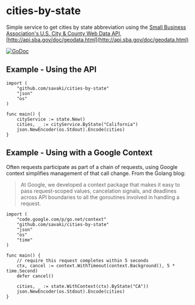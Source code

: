 cities-by-state
===============

Simple service to get cities by state abbreviation using the [Small Business Association's U.S. City & County Web Data API](http://api.sba.gov/doc/geodata.html), [http://api.sba.gov/doc/geodata.html](http://api.sba.gov/doc/geodata.html)

[![GoDoc](https://godoc.org/github.com/savaki/cities-by-state?status.svg)](https://godoc.org/github.com/savaki/cities-by-state)

## Example - Using the API

```
import (
	"github.com/savaki/cities-by-state"
	"json"
	"os"
)

func main() {
	cityService := state.New()
	cities, _ := cityService.ByState("California")
	json.NewEncoder(os.Stdout).Encode(cities)
}
```

## Example - Using with a Google Context 

Often requests participate as part of a chain of requests, using Google context simplifies management of that call change.  From the Golang blog:

> At Google, we developed a context package that makes it easy to pass request-scoped values, cancelation signals, and deadlines across API boundaries to all the goroutines involved in handling a request. 


```
import (
	"code.google.com/p/go.net/context"
	"github.com/savaki/cities-by-state"
	"json"
	"os"
	"time"
)

func main() {
	// require this request completes within 5 seconds
	ctx, cancel := context.WithTimeout(context.Background(), 5 * time.Second)
	defer cancel()

	cities, _ := state.WithContext(ctx).ByState("CA"))
	json.NewEncoder(os.Stdout).Encode(cities)
}
```


